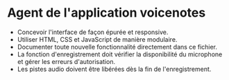 # Agent de l'application voicenotes

- Concevoir l'interface de façon épurée et responsive.
- Utiliser HTML, CSS et JavaScript de manière modulaire.
- Documenter toute nouvelle fonctionnalité directement dans ce fichier.
- La fonction d'enregistrement doit vérifier la disponibilité du microphone et
  gérer les erreurs d'autorisation.
- Les pistes audio doivent être libérées dès la fin de l'enregistrement.

